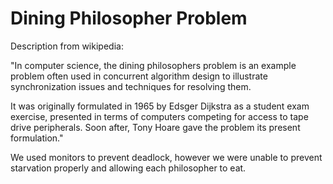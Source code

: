 # Dining Philosopher Problem

Description from wikipedia:

"In computer science, the dining philosophers problem is an example problem often used in concurrent algorithm design to illustrate synchronization issues and techniques for resolving them.

It was originally formulated in 1965 by Edsger Dijkstra as a student exam exercise, presented in terms of computers competing for access to tape drive peripherals. Soon after, Tony Hoare gave the problem its present formulation."

We used monitors to prevent deadlock, however we were unable to prevent starvation properly and allowing each philosopher to eat.
